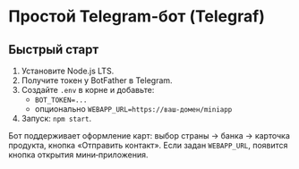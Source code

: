 # Простой Telegram-бот (Telegraf)

## Быстрый старт
1. Установите Node.js LTS.
2. Получите токен у BotFather в Telegram.
3. Создайте `.env` в корне и добавьте:
   - `BOT_TOKEN=...`
   - опционально `WEBAPP_URL=https://ваш-домен/miniapp`
4. Запуск: `npm start`.

Бот поддерживает оформление карт: выбор страны → банка → карточка продукта, кнопка «Отправить контакт». Если задан `WEBAPP_URL`, появится кнопка открытия мини‑приложения.
